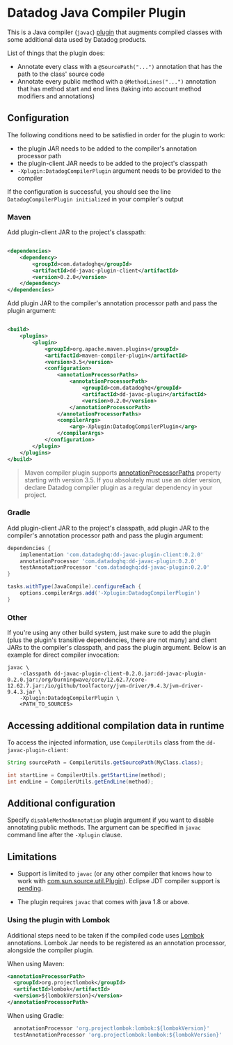 # Datadog Java Compiler Plugin

This is a Java compiler (`javac`) [plugin](https://openjdk.org/groups/compiler/processing-code.html#plugin) that
augments compiled classes with some additional data used by Datadog products.

List of things that the plugin does:

- Annotate every class with a `@SourcePath("...")` annotation that has the path to the class' source code
- Annotate every public method with a `@MethodLines("...")` annotation that has method start and end lines (taking into account method modifiers and annotations)

## Configuration

The following conditions need to be satisfied in order for the plugin to work:

- the plugin JAR needs to be added to the compiler's annotation processor path
- the plugin-client JAR needs to be added to the project's classpath
- `-Xplugin:DatadogCompilerPlugin` argument needs to be provided to the compiler

If the configuration is successful, you should see the line `DatadogCompilerPlugin initialized` in your compiler's
output

### Maven

Add plugin-client JAR to the project's classpath:

```xml

<dependencies>
    <dependency>
        <groupId>com.datadoghq</groupId>
        <artifactId>dd-javac-plugin-client</artifactId>
        <version>0.2.0</version>
    </dependency>
</dependencies>
```

Add plugin JAR to the compiler's annotation processor path and pass the plugin argument:

```xml 

<build>
    <plugins>
        <plugin>
            <groupId>org.apache.maven.plugins</groupId>
            <artifactId>maven-compiler-plugin</artifactId>
            <version>3.5</version>
            <configuration>
                <annotationProcessorPaths>
                    <annotationProcessorPath>
                        <groupId>com.datadoghq</groupId>
                        <artifactId>dd-javac-plugin</artifactId>
                        <version>0.2.0</version>
                    </annotationProcessorPath>
                </annotationProcessorPaths>
                <compilerArgs>
                    <arg>-Xplugin:DatadogCompilerPlugin</arg>
                </compilerArgs>
            </configuration>
        </plugin>
    </plugins>
</build>
```

> Maven compiler plugin supports
> [annotationProcessorPaths](https://maven.apache.org/plugins/maven-compiler-plugin/compile-mojo.html#annotationProcessorPaths)
> property starting with version 3.5.
> If you absolutely must use an older version, declare Datadog compiler plugin as a regular dependency in your project.

### Gradle

Add plugin-client JAR to the project's classpath, add plugin JAR to the compiler's annotation processor path and pass
the plugin argument:

```groovy
dependencies {
    implementation 'com.datadoghq:dd-javac-plugin-client:0.2.0'
    annotationProcessor 'com.datadoghq:dd-javac-plugin:0.2.0'
    testAnnotationProcessor 'com.datadoghq:dd-javac-plugin:0.2.0'
}

tasks.withType(JavaCompile).configureEach {
    options.compilerArgs.add('-Xplugin:DatadogCompilerPlugin')
}
```

### Other

If you're using any other build system, just make sure to add the plugin 
(plus the plugin's transitive dependencies, there are not many)
and client JARs to the compiler's classpath, and pass the plugin argument.
Below is an example for direct compiler invocation:

```shell
javac \
    -classpath dd-javac-plugin-client-0.2.0.jar:dd-javac-plugin-0.2.0.jar:/org/burningwave/core/12.62.7/core-12.62.7.jar:/io/github/toolfactory/jvm-driver/9.4.3/jvm-driver-9.4.3.jar \
    -Xplugin:DatadogCompilerPlugin \
    <PATH_TO_SOURCES>
```

## Accessing additional compilation data in runtime

To access the injected information, use `CompilerUtils` class from the `dd-javac-plugin-client`:

```java
String sourcePath = CompilerUtils.getSourcePath(MyClass.class);

int startLine = CompilerUtils.getStartLine(method);
int endLine = CompilerUtils.getEndLine(method);
```

## Additional configuration

Specify `disableMethodAnnotation` plugin argument if you want to disable annotating public methods.
The argument can be specified in `javac` command line after the `-Xplugin` clause.

## Limitations

- Support is limited to `javac` (or any other compiler that knows how to work
  with [com.sun.source.util.Plugin](https://docs.oracle.com/javase/8/docs/jdk/api/javac/tree/com/sun/source/util/Plugin.html)).
  Eclipse JDT compiler support is [pending](https://bugs.eclipse.org/bugs/show_bug.cgi?id=574899).

- The plugin requires `javac` that comes with java 1.8 or above.

### Using the plugin with Lombok
Additional steps need to be taken if the compiled code uses [Lombok](https://projectlombok.org/) annotations. 
Lombok Jar needs to be registered as an annotation processor, alongside the compiler plugin.

When using Maven:
```xml
<annotationProcessorPath>
  <groupId>org.projectlombok</groupId>
  <artifactId>lombok</artifactId>
  <version>${lombokVersion}</version>
</annotationProcessorPath>
```

When using Gradle: 
```groovy
  annotationProcessor 'org.projectlombok:lombok:${lombokVersion}'
  testAnnotationProcessor 'org.projectlombok:lombok:${lombokVersion}'
```
